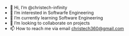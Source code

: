 - 👋 Hi, I’m @christech-infinity
- 👀 I’m interested in Softwarfe Engineering
- 🌱 I’m currently learning Software Engineering
- 💞️ I’m looking to collaborate on projects
- 📫 How to reach me via email christech360@gmail.com

<!---
christech-infinity/christech-infinity is a ✨ special ✨ repository because its `README.md` (this file) appears on your GitHub profile.
You can click the Preview link to take a look at your changes.
--->

